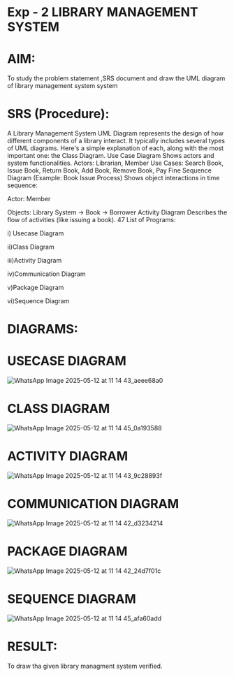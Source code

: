 # Exp - 2 LIBRARY MANAGEMENT SYSTEM

# AIM:
To study the problem statement ,SRS document and draw the UML diagram of library management system system
# SRS (Procedure):
A Library Management System UML Diagram represents the design of how different components of a library interact. It typically includes several types of UML diagrams. Here's a simple explanation of each, along with the most important one: the Class Diagram.
Use Case Diagram
Shows actors and system functionalities.
Actors: Librarian, Member
Use Cases: Search Book, Issue Book, Return Book, Add Book, Remove Book, Pay Fine
Sequence Diagram (Example: Book Issue Process)
Shows object interactions in time sequence:

Actor: Member

Objects: Library System → Book → Borrower
Activity Diagram
Describes the flow of activities (like issuing a book).
47
List of Programs:

i) Usecase Diagram

ii)Class Diagram

iii)Activity Diagram

iv)Communication Diagram

v)Package Diagram

vi)Sequence Diagram

# DIAGRAMS:
# USECASE DIAGRAM
![WhatsApp Image 2025-05-12 at 11 14 43_aeee68a0](https://github.com/user-attachments/assets/07ac651e-6e64-4d9d-86d8-f781c043e2f7)

# CLASS DIAGRAM
![WhatsApp Image 2025-05-12 at 11 14 45_0a193588](https://github.com/user-attachments/assets/13eb4d4a-472d-4eb9-aba3-07cffa0a497a)

# ACTIVITY DIAGRAM
![WhatsApp Image 2025-05-12 at 11 14 43_9c28893f](https://github.com/user-attachments/assets/11659e26-5bf6-4642-88ae-7f5d749c01c8)

# COMMUNICATION DIAGRAM
![WhatsApp Image 2025-05-12 at 11 14 42_d3234214](https://github.com/user-attachments/assets/f72532cc-e2fa-42cc-bb7e-2d37c90e3186)

# PACKAGE DIAGRAM
![WhatsApp Image 2025-05-12 at 11 14 42_24d7f01c](https://github.com/user-attachments/assets/d3d701ef-1b25-4b5a-910a-14d834acd2dc)

# SEQUENCE DIAGRAM
![WhatsApp Image 2025-05-12 at 11 14 45_afa60add](https://github.com/user-attachments/assets/287d8014-2b30-4f55-bc9d-c0e52d517bc0)




# RESULT:
To draw tha given library managment system verified.
